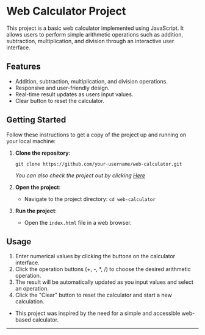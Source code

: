 

# Web Calculator Project

This project is a basic web calculator implemented using JavaScript. It allows users to perform simple arithmetic operations such as addition, subtraction, multiplication, and division through an interactive user interface.

## Features

- Addition, subtraction, multiplication, and division operations.
- Responsive and user-friendly design.
- Real-time result updates as users input values.
- Clear button to reset the calculator.

## Getting Started

Follow these instructions to get a copy of the project up and running on your local machine:

1. **Clone the repository**: 
   ```
   git clone https://github.com/your-username/web-calculator.git
   ```

   _You can also check the project out by clicking [Here](https://vv5367.github.io/Calculator-using-javascript/)_

2. **Open the project**:
   - Navigate to the project directory: `cd web-calculator`

3. **Run the project**:
   - Open the `index.html` file in a web browser.

## Usage

1. Enter numerical values by clicking the buttons on the calculator interface.
2. Click the operation buttons (+, -, *, /) to choose the desired arithmetic operation.
3. The result will be automatically updated as you input values and select an operation.
4. Click the "Clear" button to reset the calculator and start a new calculation.



- This project was inspired by the need for a simple and accessible web-based calculator.

---
